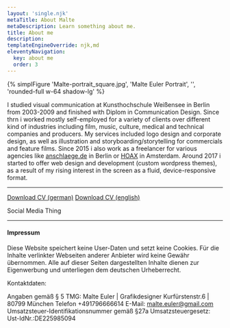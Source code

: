 ```yaml
---
layout: 'single.njk'
metaTitle: About Malte
metaDescription: Learn something about me.
title: About me 
description:
templateEngineOverride: njk,md
eleventyNavigation:
  key: about me
  order: 3
---
```


{% simplFigure 'Malte-portrait_square.jpg', 'Malte Euler Portrait', '', 'rounded-full w-64 shadow-lg' %}

I studied visual communication at Kunsthochschule Weißensee in Berlin from 2003-2009 and finished with Diplom in Communication Design.
Since thrn i worked mostly self-employed for a variety of clients over different kind of industries including film, music, culture, medical and technical companies and producers. My services included logo design and corporate design, as well as illustration and storyboarding/storytelling for commercials and feature films. Since 2015 i also work as a freelancer for various agencies like [anschlaege.de](https://www.anschlaege.de) in Berlin or [HOAX](https://hoax-amsterda.com) in Amsterdam. Around 2017 i started to offer web design and development (custom wordpress themes), as a result of my rising interest in the screen as a fluid, device-responsive format.

---

[Download CV (german)](../assets/media/cv_me.pdf)
[Download CV (english)](../assets/media/cv_me_en.pdf)

Social Media Thing

---

<div class="text-sm text-gray-500">

#### Impressum
Diese Website speichert keine User-Daten und setzt keine Cookies.
Für die Inhalte verlinkter Webseiten anderer Anbieter wird keine Gewähr übernommen.
Alle auf dieser Seiten dargestellten Inhalte dienen zur Eigenwerbung und unterliegen dem deutschen Urheberrecht.

Kontaktdaten:

Angaben gemäß § 5 TMG:
Malte Euler | Grafikdesigner
Kurfürstenstr.6 | 80799 München
Telefon +491796666614
E-Mail: malte.euler@gmail.com
Umsatzsteuer-Identifikationsnummer gemäß §27a Umsatzsteuergesetz:
Ust-IdNr.:DE225985094
</div>
